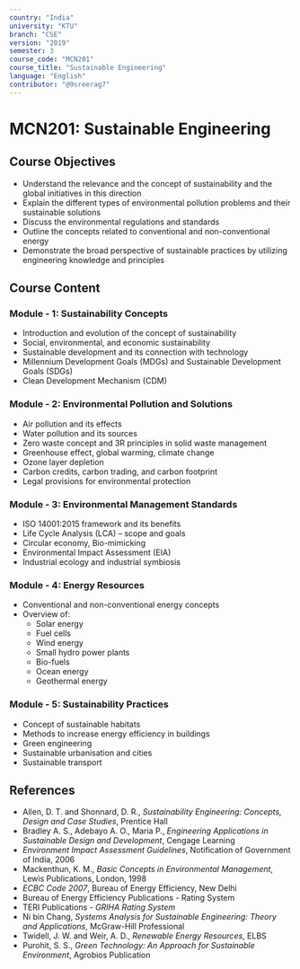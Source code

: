 ```yaml
---
country: "India"
university: "KTU"
branch: "CSE"
version: "2019"
semester: 3
course_code: "MCN201"
course_title: "Sustainable Engineering"
language: "English"
contributor: "@9sreerag7"
---
```


# MCN201: Sustainable Engineering

## Course Objectives

* Understand the relevance and the concept of sustainability and the global initiatives in this direction  
* Explain the different types of environmental pollution problems and their sustainable solutions  
* Discuss the environmental regulations and standards  
* Outline the concepts related to conventional and non-conventional energy  
* Demonstrate the broad perspective of sustainable practices by utilizing engineering knowledge and principles  

## Course Content

### Module - 1: Sustainability Concepts
* Introduction and evolution of the concept of sustainability  
* Social, environmental, and economic sustainability  
* Sustainable development and its connection with technology  
* Millennium Development Goals (MDGs) and Sustainable Development Goals (SDGs)  
* Clean Development Mechanism (CDM)  

### Module - 2: Environmental Pollution and Solutions
* Air pollution and its effects  
* Water pollution and its sources  
* Zero waste concept and 3R principles in solid waste management  
* Greenhouse effect, global warming, climate change  
* Ozone layer depletion  
* Carbon credits, carbon trading, and carbon footprint  
* Legal provisions for environmental protection  

### Module - 3: Environmental Management Standards
* ISO 14001:2015 framework and its benefits  
* Life Cycle Analysis (LCA) – scope and goals  
* Circular economy, Bio-mimicking  
* Environmental Impact Assessment (EIA)  
* Industrial ecology and industrial symbiosis  

### Module - 4: Energy Resources
* Conventional and non-conventional energy concepts  
* Overview of:
  - Solar energy  
  - Fuel cells  
  - Wind energy  
  - Small hydro power plants  
  - Bio-fuels  
  - Ocean energy  
  - Geothermal energy  

### Module - 5: Sustainability Practices
* Concept of sustainable habitats  
* Methods to increase energy efficiency in buildings  
* Green engineering  
* Sustainable urbanisation and cities  
* Sustainable transport  

## References

* Allen, D. T. and Shonnard, D. R., *Sustainability Engineering: Concepts, Design and Case Studies*, Prentice Hall  
* Bradley A. S., Adebayo A. O., Maria P., *Engineering Applications in Sustainable Design and Development*, Cengage Learning  
* *Environment Impact Assessment Guidelines*, Notification of Government of India, 2006  
* Mackenthun, K. M., *Basic Concepts in Environmental Management*, Lewis Publications, London, 1998  
* *ECBC Code 2007*, Bureau of Energy Efficiency, New Delhi  
* Bureau of Energy Efficiency Publications - Rating System  
* TERI Publications - *GRIHA Rating System*  
* Ni bin Chang, *Systems Analysis for Sustainable Engineering: Theory and Applications*, McGraw-Hill Professional  
* Twidell, J. W. and Weir, A. D., *Renewable Energy Resources*, ELBS  
* Purohit, S. S., *Green Technology: An Approach for Sustainable Environment*, Agrobios Publication  
